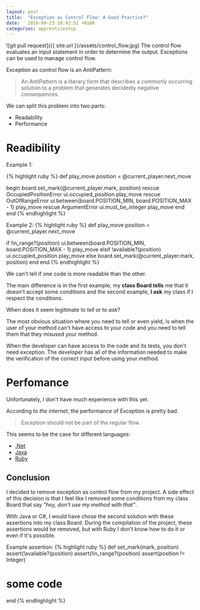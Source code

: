 ```yaml
---
layout: post
title:  "Exception as Control Flow: A Good Practice?"
date:   2016-09-23 10:42:51 +0100
categories: apprenticeship
---
```


![git pull request]({{ site.url }}/assets/control_flow.jpg)
The control flow evaluates an input statement in order to determine the
output. Exceptions can be used to manage control flow.

Exception as control flow is an AntiPattern:

> An AntiPattern is a literary form that describes a commonly occurring
> solution to a problem that generates decidedly negative consequences.

We can split this problem into two parts:

- Readability
- Performance

# Readibility
Example 1:

{% highlight ruby %}
def play_move
  position = @current_player.next_move

  begin
    board.set_mark(@current_player.mark, position)
  rescue OccupiedPositionError
    ui.occupied_position
    play_move
  rescue OutOfRangeError
    ui.between(board.POSITION_MIN, board.POSITION_MAX - 1)
    play_move
  rescue ArgumentError
    ui.must_be_integer
    play_move
  end
end
{% endhighlight %}

Example 2:
{% highlight ruby %}
def play_move
  position = @current_player.next_move

  if !in_range?(position)
    ui.between(board.POSITION_MIN, board.POSITION_MAX - 1)
    play_move
  elsif !available?(position)
    ui.occupied_position
    play_move
  else
    board.set_mark(@current_player.mark, position)
  end
end
{% endhighlight %}

We can't tell if one code is more readable than the other.

The main difference is in the first example, my **class Board tells** me that
it doesn't accept some conditions and the second example, **I ask**
my class if I respect the conditions.

When does it seem legitimate to *tell* or to *ask*?

The most obvious situation where you need to tell or even yield, is when the user
of your method can't have access to your code and you need to tell them
that they misused your method.

When the developer can have access to the code and its tests, you don't need
exception. The developer has all of the information needed to make the
verification of the correct input before using your method.

# Perfomance
Unfortunately, I don't have much experience with this yet.

According to *the internet*, the performance of Exception is pretty bad.
> Exception should not be part of the regular flow.

This seems to be the case for different languages:

- [.Net](http://stackoverflow.com/questions/161942/how-slow-are-net-exceptions)
- [Java](http://stackoverflow.com/questions/299068/how-slow-are-java-exceptions)
- [Ruby](https://simonecarletti.com/blog/2010/01/how-slow-are-ruby-exceptions/)

## Conclusion
I decided to remove exception as control flow from my project.
A side effect of this decision is that I feel like I removed
some conditions from my class Board that say *"hey, don't use my method with that"*.

With Java or C#, I would have chose the second solution with these assertions
into my class Board. During the compilation of the project, these assertions
would be removed,  but with Ruby I don't know how to do it or even if it's possible.

Example assertion:
{% highlight ruby %}
def set_mark(mark, position)
  assert(!available?(position)
  assert(!in_range?(position)
  assert(position != Integer)

  # some code
end
{% endhighlight %}

